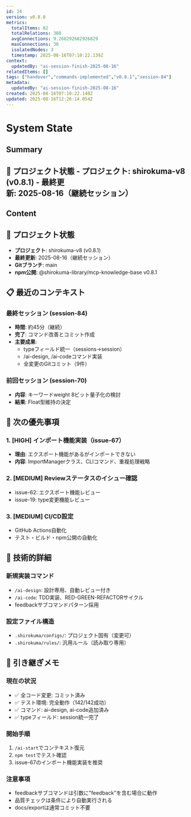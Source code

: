 ```yaml
---
id: 24
version: v0.8.0
metrics:
  totalItems: 82
  totalRelations: 380
  avgConnections: 9.268292682926829
  maxConnections: 30
  isolatedNodes: 3
  timestamp: 2025-08-16T07:10:22.139Z
context:
  updatedBy: "ai-session-finish-2025-08-16"
relatedItems: []
tags: ["handover","commands-implemented","v0.8.1","session-84"]
metadata:
  updatedBy: "ai-session-finish-2025-08-16"
created: 2025-08-16T07:10:22.140Z
updated: 2025-08-16T12:26:14.054Z
---
```


# System State

## Summary

## 📍 プロジェクト状態 - **プロジェクト**: shirokuma-v8 (v0.8.1) - **最終更新**: 2025-08-16（継続セッション）

## Content

## 📍 プロジェクト状態
- **プロジェクト**: shirokuma-v8 (v0.8.1)
- **最終更新**: 2025-08-16（継続セッション）
- **Gitブランチ**: main
- **npm公開**: @shirokuma-library/mcp-knowledge-base v0.8.1

## 📋 最近のコンテキスト

### 最終セッション (session-84)
- **時間**: 約45分（継続）
- **完了**: コマンド改善とコミット作成
- **主要成果**: 
  - typeフィールド統一（sessions→session）
  - /ai-design, /ai-codeコマンド実装
  - 全変更のGitコミット（9件）

### 前回セッション (session-70)
- **内容**: キーワードweight 8ビット量子化の検討
- **結果**: Float型維持の決定

## 🎯 次の優先事項

### 1. [HIGH] インポート機能実装（issue-67）
- **理由**: エクスポート機能があるがインポートできない
- **内容**: ImportManagerクラス、CLIコマンド、重複処理戦略

### 2. [MEDIUM] Reviewステータスのイシュー確認
- issue-62: エクスポート機能レビュー
- issue-19: type変更機能レビュー

### 3. [MEDIUM] CI/CD設定
- GitHub Actions自動化
- テスト・ビルド・npm公開の自動化

## 🔧 技術的詳細

### 新規実装コマンド
- `/ai-design`: 設計専用、自動レビュー付き
- `/ai-code`: TDD実装、RED-GREEN-REFACTORサイクル
- feedbackサブコマンドパターン採用

### 設定ファイル構造
- `.shirokuma/configs/`: プロジェクト固有（変更可）
- `.shirokuma/rules/`: 汎用ルール（読み取り専用）

## 📝 引き継ぎメモ

### 現在の状況
- ✅ 全コード変更: コミット済み
- ✅ テスト環境: 完全動作（142/142成功）
- ✅ コマンド: ai-design, ai-code追加済み
- ✅ typeフィールド: session統一完了

### 開始手順
1. `/ai-start`でコンテキスト復元
2. `npm test`でテスト確認
3. issue-67のインポート機能実装を推奨

### 注意事項
- feedbackサブコマンドは引数に"feedback"を含む場合に動作
- 品質チェックは条件により自動実行される
- docs/exportは通常コミット不要

